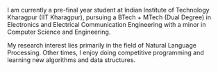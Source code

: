 I am currently a pre-final year student at Indian Institute of Technology Kharagpur (IIT Kharagpur), pursuing a BTech + MTech (Dual Degree) in Electronics and Electrical Communication Engineering with a minor in Computer Science and Engineering.

My research interest lies primarily in the field of Natural Language Processing. Other times, I enjoy doing competitive programming and learning new algorithms and data structures.
